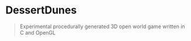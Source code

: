 # DessertDunes
>
> Experimental procedurally generated 3D open world game written in C and
> OpenGL
>
